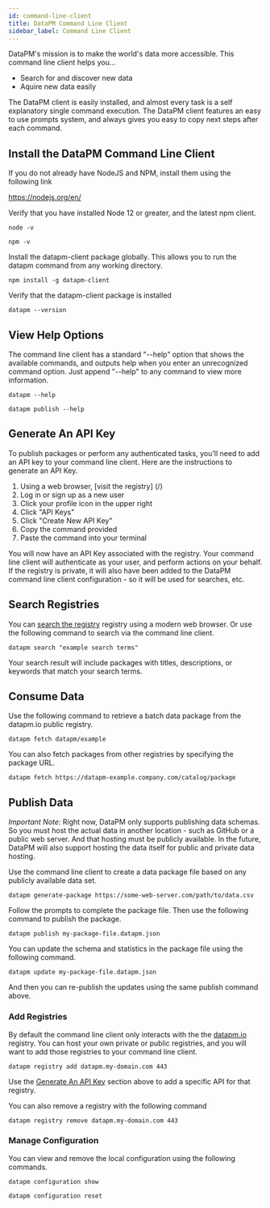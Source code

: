 ```yaml
---
id: command-line-client
title: DataPM Command Line Client
sidebar_label: Command Line Client
---
```


DataPM's mission is to make the world's data more accessible. This command line client helps you...

-   Search for and discover new data
-   Aquire new data easily

The DataPM client is easily installed, and almost every task is a self explanatory single command execution. The DataPM client features an easy to use prompts system, and always gives you easy to copy next steps after each command.

## Install the DataPM Command Line Client

If you do not already have NodeJS and NPM, install them using the following link

https://nodejs.org/en/

Verify that you have installed Node 12 or greater, and the latest npm client.

```text
node -v

npm -v
```

Install the datapm-client package globally. This allows you to run the datapm command from any working directory.

```text
npm install -g datapm-client
```

Verify that the datapm-client package is installed

```text
datapm --version
```

## View Help Options

The command line client has a standard "--help" option that shows the available commands, and outputs help when you enter an unrecognized command option. Just append "--help" to any command to view more information.

```text
datapm --help

datapm publish --help
```

## Generate An API Key

To publish packages or perform any authenticated tasks, you'll need to add an API key to your command line client. Here are the instructions to generate an API Key.

1. Using a web browser, [visit the registry] (/)
1. Log in or sign up as a new user
1. Click your profile icon in the upper right
1. Click "API Keys"
1. Click "Create New API Key"
1. Copy the command provided
1. Paste the command into your terminal

You will now have an API Key associated with the registry. Your command line client will authenticate as your user, and perform actions on your behalf. If the registry is private, it will also have been added to the DataPM command line client configuration - so it will be used for searches, etc.

## Search Registries

You can [search the registry](/) registry using a modern web browser. Or use the following command to search via the command line client.

```text
datapm search "example search terms"
```

Your search result will include packages with titles, descriptions, or keywords that match your search terms.

## Consume Data

Use the following command to retrieve a batch data package from the datapm.io public registry.

```text
datapm fetch datapm/example
```

You can also fetch packages from other registries by specifying the package URL.

```text
datapm fetch https://datapm-example.company.com/catalog/package
```

## Publish Data

_Important Note:_ Right now, DataPM only supports publishing data schemas. So you must host the actual data in another location - such as GitHub or a public web server. And that hosting must be publicly available. In the future, DataPM will also support hosting the data itself for public and private data hosting.

Use the command line client to create a data package file based on any publicly available data set.

```text
datapm generate-package https://some-web-server.com/path/to/data.csv
```

Follow the prompts to complete the package file. Then use the following command to publish the package.

```text
datapm publish my-package-file.datapm.json
```

You can update the schema and statistics in the package file using the following command.

```text
datapm update my-package-file.datapm.json
```

And then you can re-publish the updates using the same publish command above.

### Add Registries

By default the command line client only interacts with the the [datapm.io](https://datapm.io) registry. You can host your own private or public registries, and you will want to add those registries to your command line client.

```
datapm registry add datapm.my-domain.com 443
```

Use the [Generate An API Key](#generate-an-api-key) section above to add a specific API for that registry.

You can also remove a registry with the following command

```
datapm registry remove datapm.my-domain.com 443
```

### Manage Configuration

You can view and remove the local configuration using the following commands.

```
datapm configuration show

datapm configuration reset
```

